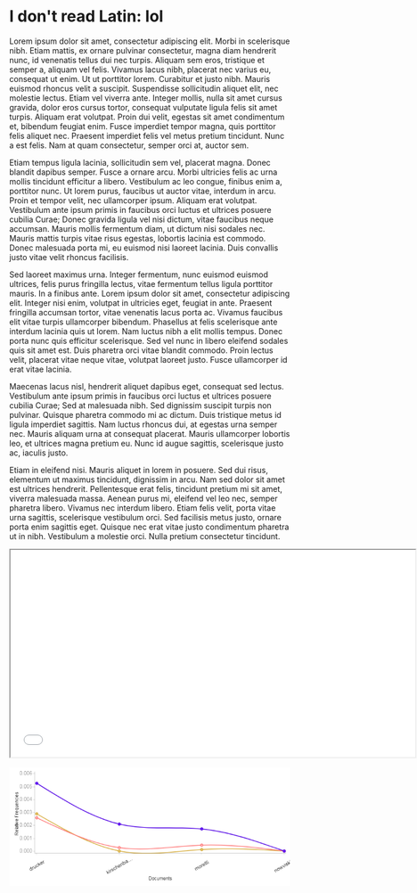 # I don't read Latin: lol

Lorem ipsum dolor sit amet, consectetur adipiscing elit. Morbi in scelerisque nibh. Etiam mattis, ex ornare pulvinar consectetur, magna diam hendrerit nunc, id venenatis tellus dui nec turpis. Aliquam sem eros, tristique et semper a, aliquam vel felis. Vivamus lacus nibh, placerat nec varius eu, consequat ut enim. Ut ut porttitor lorem. Curabitur et justo nibh. Mauris euismod rhoncus velit a suscipit. Suspendisse sollicitudin aliquet elit, nec molestie lectus. Etiam vel viverra ante. Integer mollis, nulla sit amet cursus gravida, dolor eros cursus tortor, consequat vulputate ligula felis sit amet turpis. Aliquam erat volutpat. Proin dui velit, egestas sit amet condimentum et, bibendum feugiat enim. Fusce imperdiet tempor magna, quis porttitor felis aliquet nec. Praesent imperdiet felis vel metus pretium tincidunt. Nunc a est felis. Nam at quam consectetur, semper orci at, auctor sem.

Etiam tempus ligula lacinia, sollicitudin sem vel, placerat magna. Donec blandit dapibus semper. Fusce a ornare arcu. Morbi ultricies felis ac urna mollis tincidunt efficitur a libero. Vestibulum ac leo congue, finibus enim a, porttitor nunc. Ut lorem purus, faucibus ut auctor vitae, interdum in arcu. Proin et tempor velit, nec ullamcorper ipsum. Aliquam erat volutpat. Vestibulum ante ipsum primis in faucibus orci luctus et ultrices posuere cubilia Curae; Donec gravida ligula vel nisi dictum, vitae faucibus neque accumsan. Mauris mollis fermentum diam, ut dictum nisi sodales nec. Mauris mattis turpis vitae risus egestas, lobortis lacinia est commodo. Donec malesuada porta mi, eu euismod nisi laoreet lacinia. Duis convallis justo vitae velit rhoncus facilisis.

Sed laoreet maximus urna. Integer fermentum, nunc euismod euismod ultrices, felis purus fringilla lectus, vitae fermentum tellus ligula porttitor mauris. In a finibus ante. Lorem ipsum dolor sit amet, consectetur adipiscing elit. Integer nisi enim, volutpat in ultricies eget, feugiat in ante. Praesent fringilla accumsan tortor, vitae venenatis lacus porta ac. Vivamus faucibus elit vitae turpis ullamcorper bibendum. Phasellus at felis scelerisque ante interdum lacinia quis ut lorem. Nam luctus nibh a elit mollis tempus. Donec porta nunc quis efficitur scelerisque. Sed vel nunc in libero eleifend sodales quis sit amet est. Duis pharetra orci vitae blandit commodo. Proin lectus velit, placerat vitae neque vitae, volutpat laoreet justo. Fusce ullamcorper id erat vitae lacinia.

Maecenas lacus nisl, hendrerit aliquet dapibus eget, consequat sed lectus. Vestibulum ante ipsum primis in faucibus orci luctus et ultrices posuere cubilia Curae; Sed at malesuada nibh. Sed dignissim suscipit turpis non pulvinar. Quisque pharetra commodo mi ac dictum. Duis tristique metus id ligula imperdiet sagittis. Nam luctus rhoncus dui, at egestas urna semper nec. Mauris aliquam urna at consequat placerat. Mauris ullamcorper lobortis leo, et ultrices magna pretium eu. Nunc id augue sagittis, scelerisque justo ac, iaculis justo.

Etiam in eleifend nisi. Mauris aliquet in lorem in posuere. Sed dui risus, elementum ut maximus tincidunt, dignissim in arcu. Nam sed dolor sit amet est ultrices hendrerit. Pellentesque erat felis, tincidunt pretium mi sit amet, viverra malesuada massa. Aenean purus mi, eleifend vel leo nec, semper pharetra libero. Vivamus nec interdum libero. Etiam felis velit, porta vitae urna sagittis, scelerisque vestibulum orci. Sed facilisis metus justo, ornare porta enim sagittis eget. Quisque nec erat vitae justo condimentum pharetra ut in nibh. Vestibulum a molestie orci. Nulla pretium consectetur tincidunt.

<iframe style='width: 727px; height: 372px;' src='//voyant-tools.org/tool/Trends/?bins=4&corpus=66c864f30cc5c7bb0fccbfffae410a5c'></iframe>

![](images/download.png)
